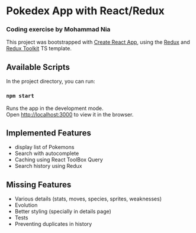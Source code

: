 # Pokedex App with React/Redux 
### Coding exercise by Mohammad Nia

This project was bootstrapped with [Create React App](https://github.com/facebook/create-react-app), using the [Redux](https://redux.js.org/) and [Redux Toolkit](https://redux-toolkit.js.org/) TS template.

## Available Scripts

In the project directory, you can run:

### `npm start`

Runs the app in the development mode.\
Open [http://localhost:3000](http://localhost:3000) to view it in the browser.

## Implemented Features
* display list of Pokemons
* Search with autocomplete
* Caching using React ToolBox Query
* Search history using Redux

## Missing Features
* Various details (stats, moves, species, sprites, weaknesses)
* Evolution
* Better styling (specially in details page)
* Tests
* Preventing duplicates in history


